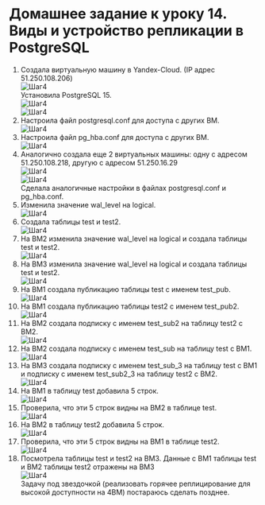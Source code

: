 # Домашнее задание к уроку 14. Виды и устройство репликации в PostgreSQL #   
1. Создала виртуальную машину в Yandex-Cloud. (IP адрес 51.250.108.206)   
![Шаг4](/14_1_create_vm1.jpg)  
Установила PostgreSQL 15.   
![Шаг4](/14_2_inst_psg1.jpg)  
![Шаг4](/14_3_psg_ok1.jpg)  
1. Настроила файл postgresql.conf для доступа с других ВМ.   
![Шаг4](/14_4_psg_conf1.jpg)  
1. Настроила файл pg_hba.conf для доступа с других ВМ.  
![Шаг4](/14_5_hba_conf1.jpg)  
1. Аналогично создала еще 2 виртуальных машины: одну с адресом 51.250.108.218, другую с адресом 51.250.16.29  
![Шаг4](/14_6_create_vm2.jpg)  
![Шаг4](/14_8_create_vm3.jpg)  
Сделала аналогичные настройки в файлах postgresql.conf и pg_hba.conf.   
1. Изменила значение wal_level на logical.   
![Шаг4](/14_11_replica1.jpg)  
1. Создала таблицы test и test2.   
![Шаг4](/14_12_create1.jpg)   
1. На ВМ2 изменила значение wal_level на logical и создала таблицы test и test2.   
![Шаг4](/14_13_create2.jpg)   
1. На ВМ3 изменила значение wal_level на logical и создала таблицы test и test2.   
![Шаг4](/14_14_create3.jpg)  
1. На ВМ1 создала публикацию таблицы test с именем test_pub.   
![Шаг4](/14_15_pub1.jpg)   
1. На ВМ1 создала публикацию таблицы test2 с именем test_pub2.   
![Шаг4](/14_16_pub2.jpg)   
1. На ВМ2 создала подписку с именем test_sub2 на таблицу test2 с ВМ2.   
![Шаг4](/14_17_sub2.jpg)   
1. На ВМ2 создала подписку с именем test_sub на таблицу test с ВМ1.   
![Шаг4](/14_18_sub1.jpg)   
1. На ВМ3 создала подписку с именем test_sub_3 на таблицу test с ВМ1 и подписку с именем test_sub2_3 на таблицу test2 с ВМ2.   
![Шаг4](/14_19_sub3.jpg)   
1. На ВМ1 в таблицу test добавила 5 строк.   
![Шаг4](/14_21_insert1.jpg)   
1. Проверила, что эти 5 строк видны на ВМ2 в таблице test.   
![Шаг4](/14_22_replica1.jpg)   
1. На ВМ2 в таблицу test2 добавила 5 строк.   
![Шаг4](/14_23_insert2.jpg)   
1. Проверила, что эти 5 строк видны на ВМ1 в таблице test2.   
![Шаг4](/14_24_replica2.jpg)   
1. Посмотрела таблицы test и test2 на ВМ3. Данные с ВМ1 таблицы test и ВМ2 таблицы test2 отражены на ВМ3  
![Шаг4](/14_24_replica3.jpg)   
Задачу под звездочкой (реализовать горячее реплицирование для высокой доступности на 4ВМ) постараюсь сделать позднее.

